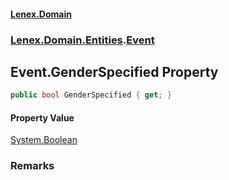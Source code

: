#### [Lenex.Domain](index.md 'index')
### [Lenex.Domain.Entities](Lenex.Domain.Entities.md 'Lenex.Domain.Entities').[Event](Lenex.Domain.Entities.Event.md 'Lenex.Domain.Entities.Event')

## Event.GenderSpecified Property

```csharp
public bool GenderSpecified { get; }
```

#### Property Value
[System.Boolean](https://docs.microsoft.com/en-us/dotnet/api/System.Boolean 'System.Boolean')

### Remarks